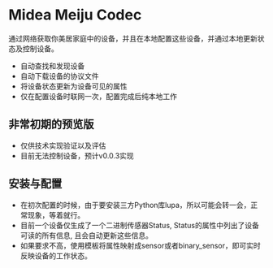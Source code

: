 # Midea Meiju Codec
 
通过网络获取你美居家庭中的设备，并且在本地配置这些设备，并通过本地更新状态及控制设备。

- 自动查找和发现设备
- 自动下载设备的协议文件
- 将设备状态更新为设备可见的属性
- 仅在配置设备时联网一次，配置完成后纯本地工作

## 非常初期的预览版
- 仅供技术实现验证以及评估
- 目前无法控制设备，预计v0.0.3实现

## 安装与配置
- 在初次配置的时候，由于要安装三方Python库lupa，所以可能会转一会，正常现象，等着就行。
- 目前一个设备仅生成了一个二进制传感器Status, Status的属性中列出了设备可读的所有信息, 且会自动更新这些信息。
- 如果要求不高，使用模板将属性映射成sensor或者binary_sensor，即可实时反映设备的工作状态。
